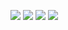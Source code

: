 ![](https://github-readme-stats.vercel.app/api?username=magicianlial)
![](https://metrics.lecoq.io/)
![](https://gist.github.com/rxaviers/7360908)
![](https://shields.io/)






<!--
**Magicianlial/magicianlial** is a ✨ _special_ ✨ repository because its `README.md` (this file) appears on your GitHub profile.

Here are some ideas to get you started:

- 🔭 I’m currently working on ...
- 🌱 I’m currently learning ...
- 👯 I’m looking to collaborate on ...
- 🤔 I’m looking for help with ...
- 💬 Ask me about ...
- 📫 How to reach me: ...
- 😄 Pronouns: ...
- ⚡ Fun fact: ...
-->
